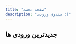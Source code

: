 ```yaml
---
title: "صفحه نخست"
description: "صندوق ورودی :)"
---
```


<div>

<IntroPost />

</div>

## جدیدترین ورودی ها

<PostArchives categoty=""  />
